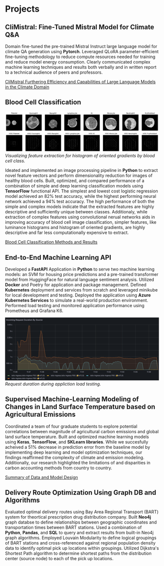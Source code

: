 # Projects

## CliMistral: Fine-Tuned Mistral Model for Climate Q&A

Domain fine-tuned the pre-trained Mistral Instruct large language model for climate QA generation using **Pytorch**. Leveraged QLoRA parameter-efficient fine-tuning methodology to reduce compute resources needed for training and reduce model energy consumption. Clearly communicated complex machine learning techniques and results both verbally and in written report to a technical audience of peers and professors.

[CliMistral Furthering Efficiency and Capabilities of Large Language Models in the Climate Domain](climistral.pdf)


## Blood Cell Classification
![Histogram of Oriented Gradient Feature Extraction By Class](/imgs/hog_example.png)
*Visualizing feature extraction for histogram of oriented gradients by blood cell class.*


Ideated and implemented an image processing pipeline in **Python** to extract novel feature vectors and perform dimensionality reduction for images of healthy blood cells. Built, optimized, and compared performance of a combination of simple and deep learning classification models using **TensorFlow** functional API. The simplest and lowest cost logistic regression model achieved an 82% test accuracy, while the highest performing neural network achieved a 94% test accuracy. The high performance of both the simple and complex models indicate that the extracted features are highly descriptive and sufficiently unique between classes. Additionaly, while extraction of complex features using convolutional nerual networks aids in improving accuracy of blood cell image classification, simpler features, like luminance histograms and histogram of oriented gradients, are highly descriptive and far less computationally expensive to extract. 

[Blood Cell Classification Methods and Results](blood_cell_classification.pdf)

## End-to-End Machine Learning API
Developed a **FastAPI** Application in **Python** to serve two machine learning models: an SVM for housing price predictions and a pre-trained transformer model from HuggingFace for natural language sentiment analysis. Utilized **Docker** and Poetry for application and package management. Defined **Kubernetes** deployment and services from scratch and leveraged minikube for local development and testing. Deployed the application using **Azure Kubernetes Services** to simulate a real-world production environment. Performed load testing and monitored application performance using Prometheus and Grafana K6.  

![Incoming Request Duration During Load Testing](/imgs/request_dur_project.png)
*Request duration during appliction load testing.*


## Supervised Machine-Learning Modeling of Changes in Land Surface Temperature based on Agricultural Emissions
Coordinated a team of four graduate students to explore potential correlations between magnitude of agricultural carbon emissions and global land surface temperature. Built and optimized machine learning models using **Keras**, **TensorFlow**, and **SKLearn libraries**. While we succesfully acheived a 51% decrease in prediction error from the baseline model by implementing deep learning and model optimization techniques, our findings reaffirmed the complexity of climate and emission modeling. Additionally, our research highlighted the limitations of and disparities in carbon accounting methods from country to country. 

[Summary of Data and Model Design](ag_emissions.pdf)


## Delivery Route Optimization Using Graph DB and Algorithms
Evaluated optimal delivery routes using Bay Area Regional Transport (BART) system for theortical prescription drug distribution company. Built **Neo4j** graph databse to define relationships between geographic coordinates and transportation times between BART stations. Used a combination of **Python**, **Pandas**, and **SQL** to query and extract results from built-in Neo4j graph algorithms. Employed Louvain Modularity to define logical groupings of BART stations and cross-referenced against regional population density data to identify optimal pick up locations within groupings. Utilized Dijkstra's Shortest Path algorithm to determine shortest paths from the distribution center (source node) to each of the pick up locations. 



